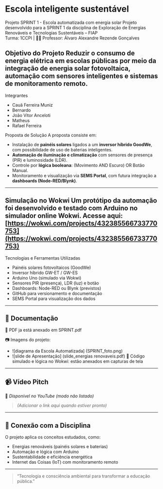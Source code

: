 # Escola inteligente sustentável
Projeto SPRINT 1 - Escola automatizada com energia solar
Projeto desenvolvido para a SPRINT 1 da disciplina de Exploração de Energias Renováveis e Tecnologias Sustentáveis – FIAP  
Turma: 1CCPI | 🧑‍🏫 Professor: Álvaro Alexandre Rezende Gonçalves

Objetivo do Projeto
Reduzir o consumo de energia elétrica em escolas públicas por meio da integração de **energia solar fotovoltaica**, **automação com sensores inteligentes** e **sistemas de monitoramento remoto**.
---
Integrantes
- Cauã Ferreira Muniz  
- Bernardo  
- João Vitor Anceloti  
- Matheus  
- Rafael Ferreira
  
 Proposta de Solução
A proposta consiste em:
- Instalação de **painéis solares** ligados a um **inversor híbrido GoodWe**, com possibilidade de uso de baterias inteligentes.
- **Automação de iluminação e climatização** com sensores de presença (PIR) e luminosidade (LDR).
- Controle por **lógica booleana**: (Movimento AND Escuro) OR Botão Manual.
- Monitoramento e visualização via **SEMS Portal**, com futura integração a **dashboards (Node-RED/Blynk)**.
---
Simulação no Wokwi
Um protótipo da automação foi desenvolvido e testado com Arduino no simulador online Wokwi.
Acesse aqui:  
[https://wokwi.com/projects/432385566733770753](https://wokwi.com/projects/432385566733770753)
---
Tecnologias e Ferramentas Utilizadas
- Painéis solares fotovoltaicos (GoodWe)
- Inversor híbrido GW-ET / GW-ES
- Arduino Uno (simulado via Wokwi)
- Sensores PIR (presença), LDR (luz) e botão
- Dashboards: Node-RED ou Blynk (previstos)
- GitHub para versionamento e documentação
- SEMS Portal para visualização dos dados
---
## 📝 Documentação
📄 PDF ja está anexado em SPRINT.pdf 

📷 Imagens do projeto:  
- ![diagrama da Escola Automatizada] (SPRINT_foto.png)
- ![slide de Apresentação] (slide_energias renovaveis.pdf) 
🧪 Código simulado e lógica no Wokwi:  estão anexados em capturas de tela
  
---
## 📹 Vídeo Pitch
🎥 *Disponível no YouTube (modo não listado)*  
> *(Adicionar o link aqui quando estiver pronto)*
---
## 🧠 Conexão com a Disciplina
O projeto aplica os conceitos estudados, como:
- Energias renováveis (painéis solares e baterias)
- Automação e lógica com Arduino
- Sustentabilidade e eficiência energética
- Internet das Coisas (IoT) com monitoramento remoto
---
> “Tecnologia e consciência ambiental para transformar a educação pública.”
